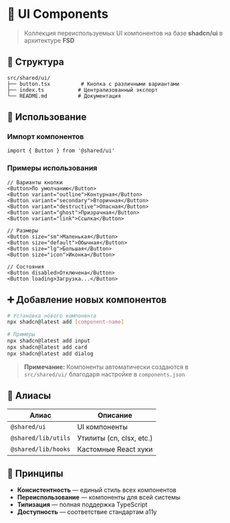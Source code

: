 # 🎨 UI Components

> Коллекция переиспользуемых UI компонентов на базе **shadcn/ui** в архитектуре **FSD**

## 📁 Структура

```
src/shared/ui/
├── button.tsx          # Кнопка с различными вариантами
├── index.ts           # Централизованный экспорт
└── README.md          # Документация
```

## 🚀 Использование

### Импорт компонентов

```tsx
import { Button } from '@shared/ui'
```

### Примеры использования

```tsx
// Варианты кнопки
<Button>По умолчанию</Button>
<Button variant="outline">Контурная</Button>
<Button variant="secondary">Вторичная</Button>
<Button variant="destructive">Опасная</Button>
<Button variant="ghost">Призрачная</Button>
<Button variant="link">Ссылка</Button>

// Размеры
<Button size="sm">Маленькая</Button>
<Button size="default">Обычная</Button>
<Button size="lg">Большая</Button>
<Button size="icon">Иконка</Button>

// Состояния
<Button disabled>Отключена</Button>
<Button loading>Загрузка...</Button>
```

## ➕ Добавление новых компонентов

```bash
# Установка нового компонента
npx shadcn@latest add [component-name]

# Примеры
npx shadcn@latest add input
npx shadcn@latest add card
npx shadcn@latest add dialog
```

> **Примечание:** Компоненты автоматически создаются в `src/shared/ui/` благодаря настройке в `components.json`

## 🔗 Алиасы

| Алиас               | Описание                 |
| ------------------- | ------------------------ |
| `@shared/ui`        | UI компоненты            |
| `@shared/lib/utils` | Утилиты (cn, clsx, etc.) |
| `@shared/lib/hooks` | Кастомные React хуки     |

## 🎯 Принципы

- **Консистентность** — единый стиль всех компонентов
- **Переиспользование** — компоненты для всей системы
- **Типизация** — полная поддержка TypeScript
- **Доступность** — соответствие стандартам a11y

